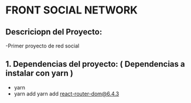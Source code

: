 # **FRONT SOCIAL NETWORK**
## **Descriciopn del Proyecto:**
-Primer proyecto de red social
## **1. Dependencias del proyecto:** ( Dependencias a instalar con yarn )
* yarn  
* yarn add yarn add react-router-dom@6.4.3

